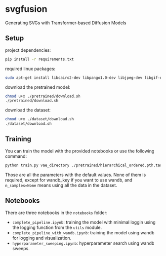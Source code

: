 # svgfusion

Generating SVGs with Transformer-based Diffusion Models

## Setup

project dependencies:

```bash
pip install -r requirements.txt
```

required linux packages:

```bash
sudo apt-get install libcairo2-dev libpango1.0-dev libjpeg-dev libgif-dev librsvg2-dev
```

download the pretrained model:

```bash
chmod u+x ./pretrained/download.sh
./pretrained/download.sh
```

download the dataset:

```bash
chmod u+x ./dataset/download.sh
./dataset/download.sh
```

## Training

You can train the model with the provided notebooks or use the following command:

```bash
python train.py vae_directory ./pretrained/hierarchical_ordered.pth.tar --batch_size 8 --num_epochs 100 --lr 1e-4 --use_scheduler True --predict_xstart True --depth 28 --n_samples None --wandb True --wandb_key <your_wandb_key> --wandb_project_name svgfusion
```

Those are all the parameters with the default values. None of them is required, except for wandb_key if you want to use wandb, and `n_samples=None` means using all the data in the dataset.

## Notebooks

There are three notebooks in the `notebooks` folder:

- `complete_pipeline.ipynb`: training the model with minimal loggin using the logging function from the `utils` module.
- `complete_pipeline_with_wandb.ipynb`: training the model using wandb for logging and visualization.
- `hyperparameter_sweeping.ipynb`: hyperparameter search using wandb sweeps.
